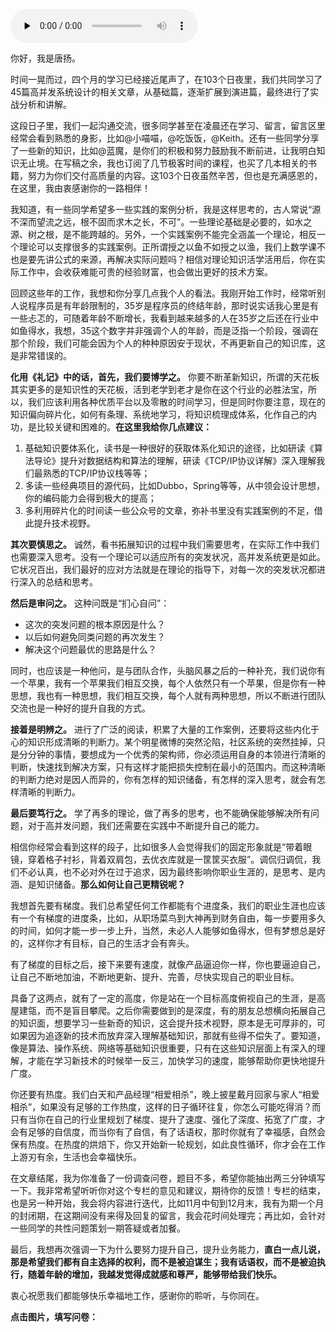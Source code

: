 <audio id="audio" title="结束语 | 学不可以已" controls="" preload="none"><source id="mp3" src="https://static001.geekbang.org/resource/audio/df/d5/df0ff46fe9c0ae05e88427645ed27bd5.mp3"></audio>

你好，我是唐扬。

时间一晃而过，四个月的学习已经接近尾声了，在103个日夜里，我们共同学习了45篇高并发系统设计的相关文章，从基础篇，逐渐扩展到演进篇，最终进行了实战分析和讲解。

这段日子里，我们一起沟通交流，很多同学甚至在凌晨还在学习、留言，留言区里经常会看到熟悉的身影，比如@小喵喵，@吃饭饭，@Keith。还有一些同学分享了一些新的知识，比如@蓝魔，是你们的积极和努力鼓励我不断前进，让我明白知识无止境。在写稿之余，我也订阅了几节极客时间的课程，也买了几本相关的书籍，努力为你们交付高质量的内容。这103个日夜虽然辛苦，但也是充满感恩的，在这里，我由衷感谢你的一路相伴！

我知道，有一些同学希望多一些实践的案例分析，我是这样思考的，古人常说“源不深而望流之远，根不固而求木之长，不可”。一些理论基础是必要的，如水之源、树之根，是不能跨越的。另外，一个实践案例不能完全涵盖一个理论，相反一个理论可以支撑很多的实践案例。正所谓授之以鱼不如授之以渔，我们上数学课不也是要先讲公式的来源，再解决实际问题吗？相信对理论知识活学活用后，你在实际工作中，会收获难能可贵的经验财富，也会做出更好的技术方案。

回顾这些年的工作，我想和你分享几点我个人的看法。我刚开始工作时，经常听别人说程序员是有年龄限制的，35岁是程序员的终结年龄，那时说实话我心里是有一些忐忑的，可随着年龄不断增长，我看到越来越多的人在35岁之后还在行业中如鱼得水，我想，35这个数字并非强调个人的年龄，而是泛指一个阶段，强调在那个阶段，我们可能会因为个人的种种原因安于现状，不再更新自己的知识库，这是非常错误的。

**化用《礼记》中的话，首先，我们要博学之。** 你要不断革新知识，所谓的天花板其实更多的是知识性的天花板，活到老学到老才是你在这个行业的必胜法宝，所以，我们应该利用各种优质平台以及零散的时间学习，但是同时你要注意，现在的知识偏向碎片化，如何有条理、系统地学习，将知识梳理成体系，化作自己的内功，是比较关键和困难的。**在这里我给你几点建议：**

1. 基础知识要体系化，读书是一种很好的获取体系化知识的途径，比如研读《算法导论》提升对数据结构和算法的理解，研读《TCP/IP协议详解》深入理解我们最熟悉的TCP/IP协议栈等等；
1. 多读一些经典项目的源代码，比如Dubbo，Spring等等，从中领会设计思想，你的编码能力会得到极大的提高；
1. 多利用碎片化的时间读一些公众号的文章，弥补书里没有实践案例的不足，借此提升技术视野。

**其次要慎思之。** 诚然，看书拓展知识的过程中我们需要思考，在实际工作中我们也需要深入思考。没有一个理论可以适应所有的突发状况，高并发系统更是如此。它状况百出，我们最好的应对方法就是在理论的指导下，对每一次的突发状况都进行深入的总结和思考。

**然后是审问之。** 这种问既是“扪心自问”：

- 这次的突发问题的根本原因是什么？
- 以后如何避免同类问题的再次发生？
- 解决这个问题最优的思路是什么？

同时，也应该是一种他问，是与团队合作，头脑风暴之后的一种补充，我们说你有一个苹果，我有一个苹果我们相互交换，每个人依然只有一个苹果，但是你有一种思想，我也有一种思想，我们相互交换，每个人就有两种思想，所以不断进行团队交流也是一种好的提升自我的方式。

**接着是明辨之。** 进行了广泛的阅读，积累了大量的工作案例，还要将这些内化于心的知识形成清晰的判断力。某个明星微博的突然沦陷，社区系统的突然挂掉，只是分分钟的事情，要想成为一个优秀的架构师，你必须运用自身的本领进行清晰的判断，快速找到解决方案，只有这样才能把损失控制在最小的范围内。而这种清晰的判断力绝对是因人而异的，你有怎样的知识储备，有怎样的深入思考，就会有怎样清晰的判断力。

**最后要笃行之。** 学了再多的理论，做了再多的思考，也不能确保能够解决所有问题，对于高并发问题，我们还需要在实践中不断提升自己的能力。

相信你经常会看到这样的段子，比如很多人会觉得我们的固定形象就是“带着眼镜，穿着格子衬衫，背着双肩包，去优衣库就是一筐筐买衣服”。调侃归调侃，我们不必认真，也不必对外在过于追求，因为最终影响你职业生涯的，是思考、是内涵、是知识储备。**那么如何让自己更精锐呢？**

我想首先要有梯度。我们总希望任何工作都能有个进度条，我们的职业生涯也应该有一个有梯度的进度条，比如，从职场菜鸟到大神再到财务自由，每一步要用多久的时间，如何才能一步一步上升，当然，未必人人能够如鱼得水，但有梦想总是好的，这样你才有目标，自己的生活才会有奔头。

有了梯度的目标之后，接下来要有速度，就像产品逼迫你一样，你也要逼迫自己，让自己不断地加油，不断地更新、提升、完善，尽快实现自己的职业目标。

具备了这两点，就有了一定的高度，你是站在一个目标高度俯视自己的生涯，是高屋建瓴，而不是盲目攀爬。之后你需要做到的是深度，有的朋友总想横向拓展自己的知识面，想要学习一些新奇的知识，这会提升技术视野，原本是无可厚非的，可如果因为追逐新的技术而放弃深入理解基础知识，那就有些得不偿失了。要知道，像是算法、操作系统、网络等基础知识很重要，只有在这些知识层面上有深入的理解，才能在学习新技术的时候举一反三，加快学习的速度，能够帮助你更快地提升广度。

你还要有热度。我们白天和产品经理“相爱相杀”，晚上披星戴月回家与家人“相爱相杀”，如果没有足够的工作热度，这样的日子循环往复，你怎么可能吃得消？而只有当你在自己的行业里规划了梯度、提升了速度、强化了深度、拓宽了广度，才会有足够的自信度，而当你有了自信，有了话语权，那时你就有了幸福感，自然会保有热度。在热度的烘焙下，你又开始新一轮规划，如此良性循环，你才会在工作上游刃有余，生活也会幸福快乐。

在文章结尾，我为你准备了一份调查问卷，题目不多，希望你能抽出两三分钟填写一下。我非常希望听听你对这个专栏的意见和建议，期待你的反馈！专栏的结束，也是另一种开始，我会将内容进行迭代，比如11月中旬到12月末，我有为期一个月的封闭期，在这期间没有来得及回复的留言，我会花时间处理完；再比如，会针对一些同学的共性问题策划一期答疑或者加餐。

最后，我想再次强调一下为什么要努力提升自己，提升业务能力，**直白一点儿说，那是希望我们都有自主选择的权利，而不是被迫谋生；我有话语权，而不是被迫执行，随着年龄的增加，我越发觉得成就感和尊严，能够带给我们快乐。**

衷心祝愿我们都能够快乐幸福地工作，感谢你的聆听，与你同在。

**点击图片，填写问卷：**

[<img src="https://static001.geekbang.org/resource/image/9b/37/9b9ce297ecfc044db67aaf3a90de0537.jpg" alt="">](https://jinshuju.net/f/KSNLyH)
